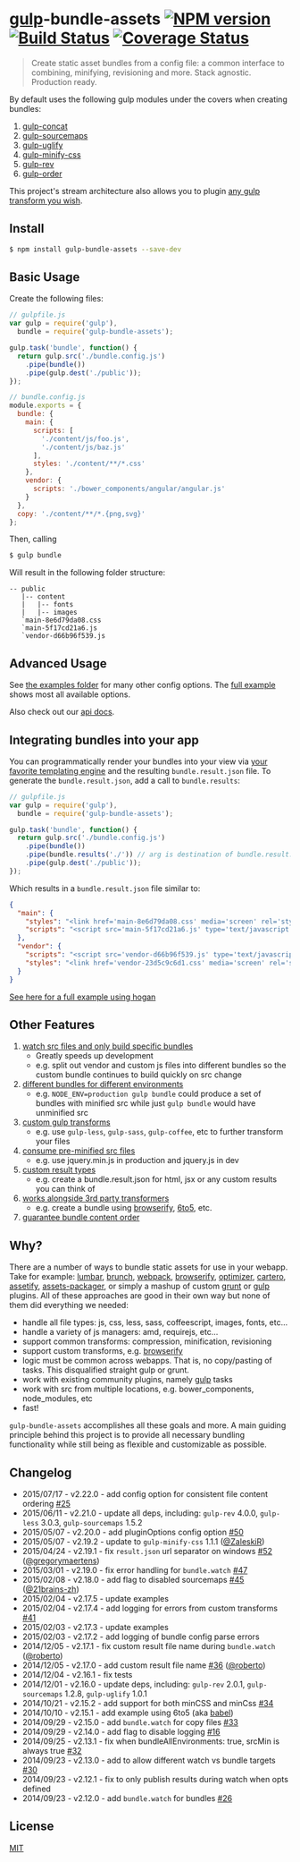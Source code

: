 # [gulp](http://gulpjs.com/)-bundle-assets [![NPM version][npm-image]][npm-url] [![Build Status][travis-image]][travis-url] [![Coverage Status][coverage-image]][coverage-url]

> Create static asset bundles from a config file: a common interface to combining, minifying, revisioning and more. Stack agnostic. Production ready.

By default uses the following gulp modules under the covers when creating bundles:

1. [gulp-concat](https://github.com/wearefractal/gulp-concat)
2. [gulp-sourcemaps](https://github.com/floridoo/gulp-sourcemaps)
3. [gulp-uglify](https://github.com/terinjokes/gulp-uglify)
4. [gulp-minify-css](https://github.com/jonathanepollack/gulp-minify-css)
6. [gulp-rev](https://github.com/sindresorhus/gulp-rev)
7. [gulp-order](https://github.com/sirlantis/gulp-order)

This project's stream architecture also allows you to plugin [any gulp transform you wish](examples/custom-transforms).

## Install

```bash
$ npm install gulp-bundle-assets --save-dev
```

## Basic Usage

Create the following files:

```js
// gulpfile.js
var gulp = require('gulp'),
  bundle = require('gulp-bundle-assets');

gulp.task('bundle', function() {
  return gulp.src('./bundle.config.js')
    .pipe(bundle())
    .pipe(gulp.dest('./public'));
});
```

```js
// bundle.config.js
module.exports = {
  bundle: {
    main: {
      scripts: [
        './content/js/foo.js',
        './content/js/baz.js'
      ],
      styles: './content/**/*.css'
    },
    vendor: {
      scripts: './bower_components/angular/angular.js'
    }
  },
  copy: './content/**/*.{png,svg}'
};
```

Then, calling

```bash
$ gulp bundle
```

Will result in the following folder structure:

```
-- public
   |-- content
   |   |-- fonts
   |   |-- images
   `main-8e6d79da08.css
   `main-5f17cd21a6.js
   `vendor-d66b96f539.js
```

## Advanced Usage

See [the examples folder](examples) for many other config options. The [full example](examples/full) shows most
all available options.

Also check out our [api docs](docs/API.md).

## Integrating bundles into your app

You can programmatically render your bundles into your view via
[your favorite templating engine](https://www.google.com/webhp?ion=1&espv=2&ie=UTF-8#q=node%20js%20templating%20engine)
and the resulting `bundle.result.json` file. To generate the `bundle.result.json`, add a call to `bundle.results`:

```js
// gulpfile.js
var gulp = require('gulp'),
  bundle = require('gulp-bundle-assets');

gulp.task('bundle', function() {
  return gulp.src('./bundle.config.js')
    .pipe(bundle())
    .pipe(bundle.results('./')) // arg is destination of bundle.result.json
    .pipe(gulp.dest('./public'));
});
```

Which results in a `bundle.result.json` file similar to:

```json
{
  "main": {
    "styles": "<link href='main-8e6d79da08.css' media='screen' rel='stylesheet' type='text/css'/>",
    "scripts": "<script src='main-5f17cd21a6.js' type='text/javascript'></script>"
  },
  "vendor": {
    "scripts": "<script src='vendor-d66b96f539.js' type='text/javascript'></script>",
    "styles": "<link href='vendor-23d5c9c6d1.css' media='screen' rel='stylesheet' type='text/css'/>"
  }
}
```

[See here for a full example using hogan](examples/express-app-using-result-json)

## Other Features

1. [watch src files and only build specific bundles](examples/full/gulpfile.js)
    * Greatly speeds up development
    * e.g. split out vendor and custom js files into different bundles so the custom bundle continues to build quickly on src change
2. [different bundles for different environments](examples/per-environment)
    * e.g. `NODE_ENV=production gulp bundle` could produce a set of bundles with minified src while just `gulp bundle` would have unminified src  
3. [custom gulp transforms](examples/custom-transforms/readme.md)
    * e.g. use `gulp-less`, `gulp-sass`, `gulp-coffee`, etc to further transform your files
4. [consume pre-minified src files](examples/full)
    * e.g. use jquery.min.js in production and jquery.js in dev
5. [custom result types](examples/custom-result)
    * e.g. create a bundle.result.json for html, jsx or any custom results you can think of
6. [works alongside 3rd party transformers](examples/browserify)
    * e.g. create a bundle using [browserify](http://browserify.org/), [6to5](https://github.com/sebmck/6to5), etc.
7. [guarantee bundle content order](examples/guarantee-content-order)

## Why?

There are a number of ways to bundle static assets for use in your webapp.
Take for example:
[lumbar](http://walmartlabs.github.io/lumbar/),
[brunch](https://github.com/brunch/brunch),
[webpack](http://webpack.github.io/),
[browserify](http://browserify.org/),
[optimizer](https://github.com/raptorjs/optimizer),
[cartero](https://github.com/rotundasoftware/cartero),
[assetify](https://github.com/bevacqua/node-assetify),
[assets-packager](https://github.com/jakubpawlowicz/assets-packager), or
simply a mashup of custom [grunt](http://gruntjs.com/) or
[gulp](http://gulpjs.com/) plugins. All of these approaches are good in their
own way but none of them did everything we needed:

* handle all file types: js, css, less, sass, coffeescript, images, fonts, etc...
* handle a variety of js managers: amd, requirejs, etc...
* support common transforms: compression, minification, revisioning
* support custom transforms, e.g. [browserify](http://browserify.org/)
* logic must be common across webapps. That is, no copy/pasting of tasks. This
disqualified straight gulp or grunt.
* work with existing community plugins, namely [gulp](http://gulpjs.com/) tasks
* work with src from multiple locations, e.g. bower_components, node_modules, etc
* fast!

`gulp-bundle-assets` accomplishes all these goals and more. A main guiding
principle behind this project is to provide all necessary bundling functionality
while still being as flexible and customizable as possible.

## Changelog

* 2015/07/17 - v2.22.0 - add config option for consistent file content ordering [#25](https://github.com/dowjones/gulp-bundle-assets/issues/25)
* 2015/06/11 - v2.21.0 - update all deps, including: `gulp-rev` 4.0.0, `gulp-less` 3.0.3, `gulp-sourcemaps` 1.5.2
* 2015/05/07 - v2.20.0 - add pluginOptions config option [#50](https://github.com/dowjones/gulp-bundle-assets/issues/50)
* 2015/05/07 - v2.19.2 - update to `gulp-minify-css` 1.1.1 ([@ZaleskiR](https://github.com/ZaleskiR))
* 2015/04/24 - v2.19.1 - fix `result.json` url separator on windows [#52](https://github.com/dowjones/gulp-bundle-assets/pull/52) ([@gregorymaertens](https://github.com/gregorymaertens))
* 2015/03/01 - v2.19.0 - fix error handling for `bundle.watch` [#47](https://github.com/dowjones/gulp-bundle-assets/pull/47)
* 2015/02/08 - v2.18.0 - add flag to disabled sourcemaps [#45](https://github.com/dowjones/gulp-bundle-assets/pull/45) ([@21brains-zh](https://github.com/21brains-zh))
* 2015/02/04 - v2.17.5 - update examples
* 2015/02/04 - v2.17.4 - add logging for errors from custom transforms [#41](https://github.com/dowjones/gulp-bundle-assets/issues/41)
* 2015/02/03 - v2.17.3 - update examples
* 2015/02/03 - v2.17.2 - add logging of bundle config parse errors
* 2014/12/05 - v2.17.1 - fix custom result file name during `bundle.watch` ([@roberto](https://github.com/roberto))
* 2014/12/05 - v2.17.0 - add custom result file name [#36](https://github.com/dowjones/gulp-bundle-assets/issues/36) ([@roberto](https://github.com/roberto))
* 2014/12/04 - v2.16.1 - fix tests
* 2014/12/01 - v2.16.0 - update deps, including: `gulp-rev` 2.0.1, `gulp-sourcemaps` 1.2.8, `gulp-uglify` 1.0.1
* 2014/10/21 - v2.15.2 - add support for both minCSS and minCss [#34](https://github.com/dowjones/gulp-bundle-assets/issues/34)
* 2014/10/10 - v2.15.1 - add example using 6to5 (aka [babel](https://babeljs.io/))
* 2014/09/29 - v2.15.0 - add `bundle.watch` for copy files [#33](https://github.com/dowjones/gulp-bundle-assets/issues/33)
* 2014/09/29 - v2.14.0 - add flag to disable logging [#16](https://github.com/dowjones/gulp-bundle-assets/issues/16)
* 2014/09/25 - v2.13.1 - fix when bundleAllEnvironments: true, srcMin is always true [#32](https://github.com/dowjones/gulp-bundle-assets/issues/32)
* 2014/09/23 - v2.13.0 - add to allow different watch vs bundle targets [#30](https://github.com/dowjones/gulp-bundle-assets/issues/30)
* 2014/09/23 - v2.12.1 - fix to only publish results during watch when opts defined
* 2014/09/23 - v2.12.0 - add `bundle.watch` for bundles [#26](https://github.com/dowjones/gulp-bundle-assets/issues/26)

## License

[MIT](LICENSE)

[npm-url]: https://npmjs.org/package/gulp-bundle-assets
[npm-image]: http://img.shields.io/npm/v/gulp-bundle-assets.svg
[travis-image]: https://travis-ci.org/dowjones/gulp-bundle-assets.svg?branch=master
[travis-url]: https://travis-ci.org/dowjones/gulp-bundle-assets
[coverage-image]: https://img.shields.io/coveralls/chmontgomery/gulp-bundle-assets.svg
[coverage-url]: https://coveralls.io/r/chmontgomery/gulp-bundle-assets
